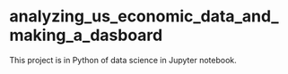 # analyzing_us_economic_data_and_making_a_dasboard
This project is in Python of data science in Jupyter notebook.  
